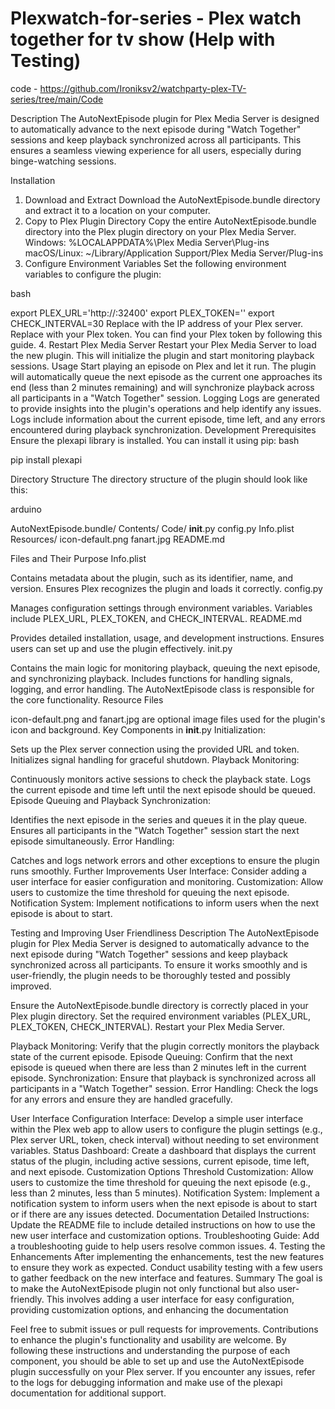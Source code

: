 # Plexwatch-for-series - Plex watch together for tv show (Help with Testing)
code - https://github.com/Ironiksv2/watchparty-plex-TV-series/tree/main/Code



Description
The AutoNextEpisode plugin for Plex Media Server is designed to automatically advance to the next episode during "Watch Together" sessions and keep playback synchronized across all participants. This ensures a seamless viewing experience for all users, especially during binge-watching sessions.

Installation
1. Download and Extract
Download the AutoNextEpisode.bundle directory and extract it to a location on your computer.
2. Copy to Plex Plugin Directory
Copy the entire AutoNextEpisode.bundle directory into the Plex plugin directory on your Plex Media Server.
Windows: %LOCALAPPDATA%\Plex Media Server\Plug-ins
macOS/Linux: ~/Library/Application Support/Plex Media Server/Plug-ins
3. Configure Environment Variables
Set the following environment variables to configure the plugin:

bash

export PLEX_URL='http://<your-plex-server-ip>:32400'
export PLEX_TOKEN='<your-plex-token>'
export CHECK_INTERVAL=30
Replace <your-plex-server-ip> with the IP address of your Plex server.
Replace <your-plex-token> with your Plex token. You can find your Plex token by following this guide.
4. Restart Plex Media Server
Restart your Plex Media Server to load the new plugin. This will initialize the plugin and start monitoring playback sessions.
Usage
Start playing an episode on Plex and let it run.
The plugin will automatically queue the next episode as the current one approaches its end (less than 2 minutes remaining) and will synchronize playback across all participants in a "Watch Together" session.
Logging
Logs are generated to provide insights into the plugin's operations and help identify any issues. Logs include information about the current episode, time left, and any errors encountered during playback synchronization.
Development
Prerequisites
Ensure the plexapi library is installed. You can install it using pip:
bash

pip install plexapi

Directory Structure
The directory structure of the plugin should look like this:

arduino

AutoNextEpisode.bundle/
    Contents/
        Code/
            __init__.py
            config.py
        Info.plist
        Resources/
            icon-default.png
            fanart.jpg
    README.md
    
Files and Their Purpose
Info.plist

Contains metadata about the plugin, such as its identifier, name, and version.
Ensures Plex recognizes the plugin and loads it correctly.
config.py

Manages configuration settings through environment variables.
Variables include PLEX_URL, PLEX_TOKEN, and CHECK_INTERVAL.
README.md

Provides detailed installation, usage, and development instructions.
Ensures users can set up and use the plugin effectively.
init.py

Contains the main logic for monitoring playback, queuing the next episode, and synchronizing playback.
Includes functions for handling signals, logging, and error handling.
The AutoNextEpisode class is responsible for the core functionality.
Resource Files

icon-default.png and fanart.jpg are optional image files used for the plugin's icon and background.
Key Components in __init__.py
Initialization:

Sets up the Plex server connection using the provided URL and token.
Initializes signal handling for graceful shutdown.
Playback Monitoring:

Continuously monitors active sessions to check the playback state.
Logs the current episode and time left until the next episode should be queued.
Episode Queuing and Playback Synchronization:

Identifies the next episode in the series and queues it in the play queue.
Ensures all participants in the "Watch Together" session start the next episode simultaneously.
Error Handling:

Catches and logs network errors and other exceptions to ensure the plugin runs smoothly.
Further Improvements
User Interface: Consider adding a user interface for easier configuration and monitoring.
Customization: Allow users to customize the time threshold for queuing the next episode.
Notification System: Implement notifications to inform users when the next episode is about to start.

Testing and Improving User Friendliness
Description
The AutoNextEpisode plugin for Plex Media Server is designed to automatically advance to the next episode during "Watch Together" sessions and keep playback synchronized across all participants. To ensure it works smoothly and is user-friendly, the plugin needs to be thoroughly tested and possibly improved.


Ensure the AutoNextEpisode.bundle directory is correctly placed in your Plex plugin directory.
Set the required environment variables (PLEX_URL, PLEX_TOKEN, CHECK_INTERVAL).
Restart your Plex Media Server.

Playback Monitoring: Verify that the plugin correctly monitors the playback state of the current episode.
Episode Queuing: Confirm that the next episode is queued when there are less than 2 minutes left in the current episode.
Synchronization: Ensure that playback is synchronized across all participants in a "Watch Together" session.
Error Handling: Check the logs for any errors and ensure they are handled gracefully.

User Interface
Configuration Interface: Develop a simple user interface within the Plex web app to allow users to configure the plugin settings (e.g., Plex server URL, token, check interval) without needing to set environment variables.
Status Dashboard: Create a dashboard that displays the current status of the plugin, including active sessions, current episode, time left, and next episode.
Customization Options
Threshold Customization: Allow users to customize the time threshold for queuing the next episode (e.g., less than 2 minutes, less than 5 minutes).
Notification System: Implement a notification system to inform users when the next episode is about to start or if there are any issues detected.
Documentation
Detailed Instructions: Update the README file to include detailed instructions on how to use the new user interface and customization options.
Troubleshooting Guide: Add a troubleshooting guide to help users resolve common issues.
4. Testing the Enhancements
After implementing the enhancements, test the new features to ensure they work as expected.
Conduct usability testing with a few users to gather feedback on the new interface and features.
Summary
The goal is to make the AutoNextEpisode plugin not only functional but also user-friendly. This involves adding a user interface for easy configuration, providing customization options, and enhancing the documentation


Feel free to submit issues or pull requests for improvements.
Contributions to enhance the plugin's functionality and usability are welcome.
By following these instructions and understanding the purpose of each component, you should be able to set up and use the AutoNextEpisode plugin successfully on your Plex server. If you encounter any issues, refer to the logs for debugging information and make use of the plexapi documentation for additional support.
